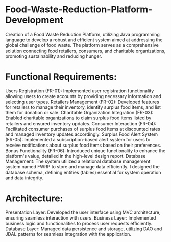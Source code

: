 # Food-Waste-Reduction-Platform-Development
Creation of a Food Waste Reduction Platform, utilizing Java programming language to develop a robust and efficient system aimed at addressing the global challenge of food waste. The platform serves as a comprehensive solution connecting food retailers, consumers, and charitable organizations, promoting sustainability and reducing hunger.

# Functional Requirements:
Users Registration (FR-01): Implemented user registration functionality allowing users to create accounts by providing necessary information and selecting user types.
Retailers Management (FR-02): Developed features for retailers to manage their inventory, identify surplus food items, and list them for donation or sale.
Charitable Organization Integration (FR-03): Enabled charitable organizations to claim surplus food items listed by retailers and ensured inventory updates.
Consumer Interaction (FR-04): Facilitated consumer purchases of surplus food items at discounted rates and managed inventory updates accordingly.
Surplus Food Alert System (FR-05): Implemented a subscription-based alert system for users to receive notifications about surplus food items based on their preferences.
Bonus Functionality (FR-06): Introduced unique functionality to enhance the platform's value, detailed in the high-level design report.
Database Management:
The system utilized a relational database management system named FWRP to store and manage data efficiently. I designed the database schema, defining entities (tables) essential for system operation and data integrity.

# Architecture:
Presentation Layer: Developed the user interface using MVC architecture, ensuring seamless interaction with users.
Business Layer: Implemented business logic and functionalities to process user requests efficiently.
Database Layer: Managed data persistence and storage, utilizing DAO and JDAL patterns for seamless integration with the application.
